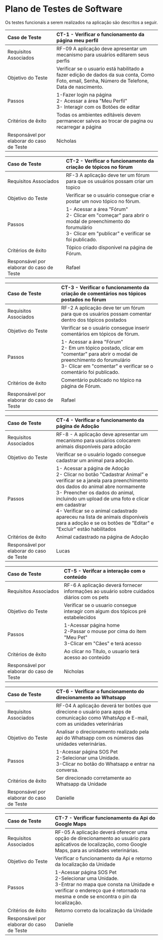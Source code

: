 # Plano de Testes de Software

Os testes funcionais a serem realizados na aplicação são descritos a seguir. 

|Caso de Teste    | CT-1 - Verificar o funcionamento da página meu perfil|
|:---|:---|
| Requisitos Associados | RF-09 A aplicação deve apresentar um mecanismo para usuários editarem seus perfis |
| Objetivo do Teste | Verificar se o usuario está habilitado a fazer edição de dados da sua conta, Como Foto, email, Senha, Número de Telefone, Data de nascimento.|
| Passos | 1-Fazer login na página  <br>  2- Acessar a área "Meu Perfil"  <br> 3- Interagir com os Botões de editar |
| Critérios de êxito | Todas os ambientes editáveis devem permanecer salvos ao trocar de pagina ou recarregar a página|
| Responsável por elaborar do caso de Teste | Nicholas |
 

|Caso de Teste    | CT-2 - Verificar o funcionamento da criação de tópicos no fórum|
|:---|:---|
| Requisitos Associados | RF-3 A aplicação deve ter um fórum para que os usuários possam criar um topico |
| Objetivo do Teste | Verificar se o usuário consegue criar e postar um novo tópico no fórum.|
| Passos | 1- Acessar a área "Fórum" <br> 2- Clicar em "começar" para abrir o modal de preenchimento do forumulário <br> 3- Clicar em "publicar" e verificar se foi publicado.|
| Critérios de êxito | Tópico criado disponivel na página de Fórum.|
| Responsável por elaborar do caso de Teste | Rafael  |

 |Caso de Teste    | CT-3 - Verificar o funcionamento da criação de comentários nos tópicos postados no fórum|
|:---|:---|
| Requisitos Associados | RF-2 A aplicação deve ter um fórum para que os usuários possam comentar dentro dos tópicos postados|
| Objetivo do Teste | Verificar se o usuário consegue inserir comentários em tópicos de fórum.|
| Passos | 1- Acessar a área "Fórum" <br> 2- Em um tópico postado, clicar em "comentar" para abrir o modal de preenchimento do forumulário <br> 3- Clicar em "comentar" e verificar se o comentário foi publicado. |
| Critérios de êxito | Comentário publicado no tópico na página de Fórum.  |
| Responsável por elaborar do caso de Teste | Rafael |

 |Caso de Teste    | CT-4 - Verificar o funcionamento da página de Adoção |
|:---|:---|
| Requisitos Associados | RF-8 - A aplicação deve apresentar um mecanismo para usuários colocarem animais disponíveis para adoção	|
| Objetivo do Teste | Verificar se o usuário logado consegue cadastrar um animal para adoção. |
| Passos | 1- Acessar a página de Adoção <br> 2- Clicar no botão "Cadastrar Animal" e verificar se a janela para preenchimento dos dados do animal abre normamente <br> 3- Preencher os dados do animal, incluindo um upload de uma foto e clicar em cadastrar <br> 4- Verificar se o animal cadastrado apareceu na lista de animais disponíveis para a adoção e se os botões de "Editar" e "Excluir" estão habilitados|
| Critérios de êxito | Animal cadastrado na página de Adoção  |
| Responsável por elaborar do caso de Teste | Lucas |

 |Caso de Teste    | CT-5 - Verifcar a interação com o conteúdo |
|:---|:---|
| Requisitos Associados | RF-6 A aplicação deverá fornecer informações ao usuário sobre cuidados diários com os pets |
| Objetivo do Teste | Verificar se o usuario consegue interagir com algum dos tópicos pré estabelecidos|
| Passos | 1-Acessar página home <br> 2-Passar o mouse por cima do item "Meu Pet" <br> 3-Clicar em "Cães" e terá acesso  |
| Critérios de êxito | Ao clicar no Título, o usuario terá acesso ao conteúdo |
| Responsável por elaborar do caso de Teste | Nicholas |

 |Caso de Teste    | CT-6 - Verificar o funcionamento do direcionamento ao Whatsapp|
|:---|:---|
| Requisitos Associados | RF-04 A aplicação deverá ter botões que direcione o usuário para apps de comunicação como WhatsApp e E-mail, com as unidades veterinárias |
| Objetivo do Teste |Analisar o direcionamento realizado pela api do Whatsapp com os números das unidades veterinárias. |
| Passos | 1-Acessar página SOS Pet<br>2-Selecionar uma Unidade.<br>3-Clicar no botão do Whatsapp e entrar na conversa.<br>|
| Critérios de êxito | Ser direcionado corretamente ao Whatsapp da Unidade |
| Responsável por elaborar do caso de Teste | Danielle |


 |Caso de Teste    | CT-7 - Verificar funcionamento da Api do Google Maps |
|:---|:---|
| Requisitos Associados | RF-05 A aplicação deverá oferecer uma opção de direcionamento ao usuário para aplicativos de localização, como Google Maps, para as unidades veterinárias.  |
| Objetivo do Teste | Verificar o funcionamento da Api e retorno da localização da Unidade |
| Passos | 1-Acessar página SOS Pet<br>2-Selecionar uma Unidade.<br>3-Entrar no mapa que consta na Unidade e verificar o endereço que é retornado na mesma e onde se encontra o pin da localização.<br>|
| Critérios de êxito | Retorno correto da localização da Unidade  |
| Responsável por elaborar do caso de Teste | Danielle |

 
